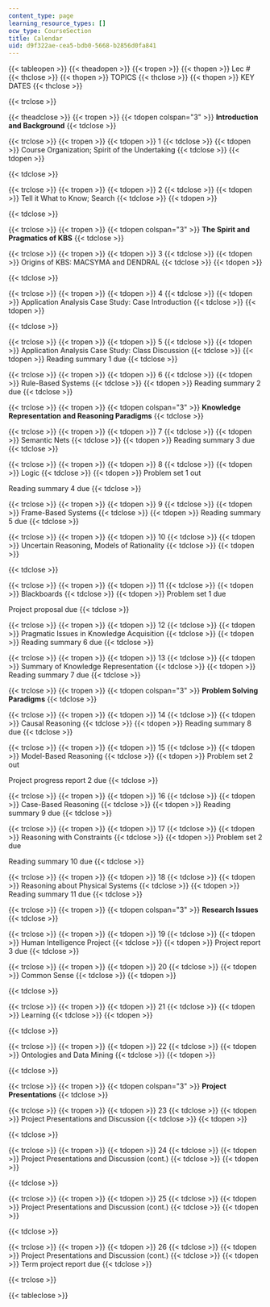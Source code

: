 ```yaml
---
content_type: page
learning_resource_types: []
ocw_type: CourseSection
title: Calendar
uid: d9f322ae-cea5-bdb0-5668-b2856d0fa841
---
```


{{< tableopen >}}
{{< theadopen >}}
{{< tropen >}}
{{< thopen >}}
Lec #
{{< thclose >}}
{{< thopen >}}
TOPICS
{{< thclose >}}
{{< thopen >}}
KEY DATES
{{< thclose >}}

{{< trclose >}}

{{< theadclose >}}
{{< tropen >}}
{{< tdopen colspan="3" >}}
**Introduction and Background**
{{< tdclose >}}

{{< trclose >}}
{{< tropen >}}
{{< tdopen >}}
1
{{< tdclose >}}
{{< tdopen >}}
Course Organization; Spirit of the Undertaking
{{< tdclose >}}
{{< tdopen >}}

{{< tdclose >}}

{{< trclose >}}
{{< tropen >}}
{{< tdopen >}}
2
{{< tdclose >}}
{{< tdopen >}}
Tell it What to Know; Search
{{< tdclose >}}
{{< tdopen >}}

{{< tdclose >}}

{{< trclose >}}
{{< tropen >}}
{{< tdopen colspan="3" >}}
**The Spirit and Pragmatics of KBS**
{{< tdclose >}}

{{< trclose >}}
{{< tropen >}}
{{< tdopen >}}
3
{{< tdclose >}}
{{< tdopen >}}
Origins of KBS: MACSYMA and DENDRAL
{{< tdclose >}}
{{< tdopen >}}

{{< tdclose >}}

{{< trclose >}}
{{< tropen >}}
{{< tdopen >}}
4
{{< tdclose >}}
{{< tdopen >}}
Application Analysis Case Study: Case Introduction
{{< tdclose >}}
{{< tdopen >}}

{{< tdclose >}}

{{< trclose >}}
{{< tropen >}}
{{< tdopen >}}
5
{{< tdclose >}}
{{< tdopen >}}
Application Analysis Case Study: Class Discussion
{{< tdclose >}}
{{< tdopen >}}
Reading summary 1 due
{{< tdclose >}}

{{< trclose >}}
{{< tropen >}}
{{< tdopen >}}
6
{{< tdclose >}}
{{< tdopen >}}
Rule-Based Systems
{{< tdclose >}}
{{< tdopen >}}
Reading summary 2 due
{{< tdclose >}}

{{< trclose >}}
{{< tropen >}}
{{< tdopen colspan="3" >}}
**Knowledge Representation and Reasoning Paradigms**
{{< tdclose >}}

{{< trclose >}}
{{< tropen >}}
{{< tdopen >}}
7
{{< tdclose >}}
{{< tdopen >}}
Semantic Nets
{{< tdclose >}}
{{< tdopen >}}
Reading summary 3 due
{{< tdclose >}}

{{< trclose >}}
{{< tropen >}}
{{< tdopen >}}
8
{{< tdclose >}}
{{< tdopen >}}
Logic
{{< tdclose >}}
{{< tdopen >}}
Problem set 1 out  
  
Reading summary 4 due
{{< tdclose >}}

{{< trclose >}}
{{< tropen >}}
{{< tdopen >}}
9
{{< tdclose >}}
{{< tdopen >}}
Frame-Based Systems
{{< tdclose >}}
{{< tdopen >}}
Reading summary 5 due
{{< tdclose >}}

{{< trclose >}}
{{< tropen >}}
{{< tdopen >}}
10
{{< tdclose >}}
{{< tdopen >}}
Uncertain Reasoning, Models of Rationality
{{< tdclose >}}
{{< tdopen >}}

{{< tdclose >}}

{{< trclose >}}
{{< tropen >}}
{{< tdopen >}}
11
{{< tdclose >}}
{{< tdopen >}}
Blackboards
{{< tdclose >}}
{{< tdopen >}}
Problem set 1 due  
  
Project proposal due
{{< tdclose >}}

{{< trclose >}}
{{< tropen >}}
{{< tdopen >}}
12
{{< tdclose >}}
{{< tdopen >}}
Pragmatic Issues in Knowledge Acquisition
{{< tdclose >}}
{{< tdopen >}}
Reading summary 6 due
{{< tdclose >}}

{{< trclose >}}
{{< tropen >}}
{{< tdopen >}}
13
{{< tdclose >}}
{{< tdopen >}}
Summary of Knowledge Representation
{{< tdclose >}}
{{< tdopen >}}
Reading summary 7 due
{{< tdclose >}}

{{< trclose >}}
{{< tropen >}}
{{< tdopen colspan="3" >}}
**Problem Solving Paradigms**
{{< tdclose >}}

{{< trclose >}}
{{< tropen >}}
{{< tdopen >}}
14
{{< tdclose >}}
{{< tdopen >}}
Causal Reasoning
{{< tdclose >}}
{{< tdopen >}}
Reading summary 8 due
{{< tdclose >}}

{{< trclose >}}
{{< tropen >}}
{{< tdopen >}}
15
{{< tdclose >}}
{{< tdopen >}}
Model-Based Reasoning
{{< tdclose >}}
{{< tdopen >}}
Problem set 2 out  
  
Project progress report 2 due
{{< tdclose >}}

{{< trclose >}}
{{< tropen >}}
{{< tdopen >}}
16
{{< tdclose >}}
{{< tdopen >}}
Case-Based Reasoning
{{< tdclose >}}
{{< tdopen >}}
Reading summary 9 due
{{< tdclose >}}

{{< trclose >}}
{{< tropen >}}
{{< tdopen >}}
17
{{< tdclose >}}
{{< tdopen >}}
Reasoning with Constraints
{{< tdclose >}}
{{< tdopen >}}
Problem set 2 due  
  
Reading summary 10 due
{{< tdclose >}}

{{< trclose >}}
{{< tropen >}}
{{< tdopen >}}
18
{{< tdclose >}}
{{< tdopen >}}
Reasoning about Physical Systems
{{< tdclose >}}
{{< tdopen >}}
Reading summary 11 due
{{< tdclose >}}

{{< trclose >}}
{{< tropen >}}
{{< tdopen colspan="3" >}}
**Research Issues**
{{< tdclose >}}

{{< trclose >}}
{{< tropen >}}
{{< tdopen >}}
19
{{< tdclose >}}
{{< tdopen >}}
Human Intelligence Project
{{< tdclose >}}
{{< tdopen >}}
Project report 3 due
{{< tdclose >}}

{{< trclose >}}
{{< tropen >}}
{{< tdopen >}}
20
{{< tdclose >}}
{{< tdopen >}}
Common Sense
{{< tdclose >}}
{{< tdopen >}}

{{< tdclose >}}

{{< trclose >}}
{{< tropen >}}
{{< tdopen >}}
21
{{< tdclose >}}
{{< tdopen >}}
Learning
{{< tdclose >}}
{{< tdopen >}}

{{< tdclose >}}

{{< trclose >}}
{{< tropen >}}
{{< tdopen >}}
22
{{< tdclose >}}
{{< tdopen >}}
Ontologies and Data Mining
{{< tdclose >}}
{{< tdopen >}}

{{< tdclose >}}

{{< trclose >}}
{{< tropen >}}
{{< tdopen colspan="3" >}}
**Project Presentations**
{{< tdclose >}}

{{< trclose >}}
{{< tropen >}}
{{< tdopen >}}
23
{{< tdclose >}}
{{< tdopen >}}
Project Presentations and Discussion
{{< tdclose >}}
{{< tdopen >}}

{{< tdclose >}}

{{< trclose >}}
{{< tropen >}}
{{< tdopen >}}
24
{{< tdclose >}}
{{< tdopen >}}
Project Presentations and Discussion (cont.)
{{< tdclose >}}
{{< tdopen >}}

{{< tdclose >}}

{{< trclose >}}
{{< tropen >}}
{{< tdopen >}}
25
{{< tdclose >}}
{{< tdopen >}}
Project Presentations and Discussion (cont.)
{{< tdclose >}}
{{< tdopen >}}

{{< tdclose >}}

{{< trclose >}}
{{< tropen >}}
{{< tdopen >}}
26
{{< tdclose >}}
{{< tdopen >}}
Project Presentations and Discussion (cont.)
{{< tdclose >}}
{{< tdopen >}}
Term project report due
{{< tdclose >}}

{{< trclose >}}

{{< tableclose >}}